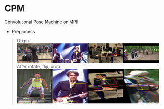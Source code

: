 # CPM
Convolutional Pose Machine on MPII

* Preprocess
 > Origin <img src="https://github.com/lyuheng/CPM/blob/master/imgs/ori_cat.jpg">
 > After rotate, flip, crop  <img src="https://github.com/lyuheng/CPM/blob/master/imgs/crop_cat.jpg">
